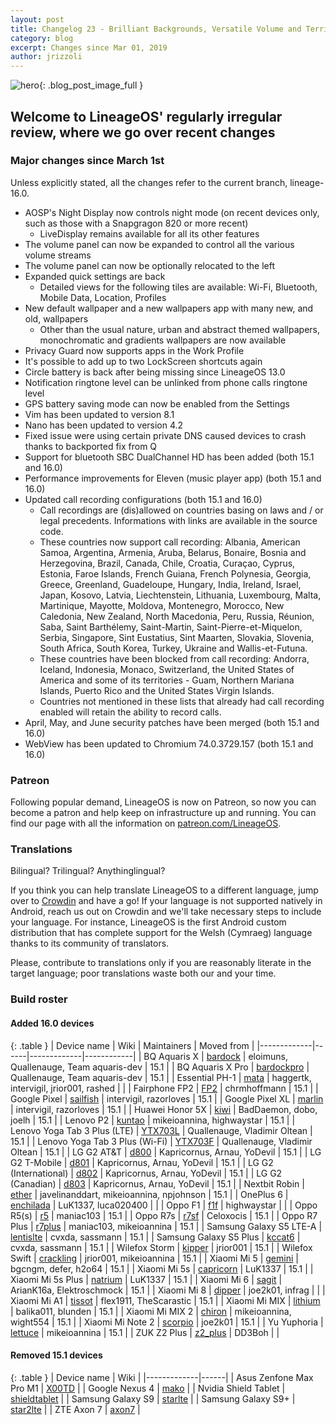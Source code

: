 ```yaml
---
layout: post
title: Changelog 23 - Brilliant Backgrounds, Versatile Volume and Terrific Tiles
category: blog
excerpt: Changes since Mar 01, 2019
author: jrizzoli
---
```


![hero]({{site.baseurl}}/images/2019-07-02/hero.png){: .blog_post_image_full }

## Welcome to LineageOS' regularly irregular review, where we go over recent changes

### Major changes since March 1st

Unless explicitly stated, all the changes refer to the current branch, lineage-16.0.

* AOSP's Night Display now controls night mode (on recent devices only, such as those with a Snapgragon 820 or more recent)
  * LiveDisplay remains available for all its other features
* The volume panel can now be expanded to control all the various volume streams
* The volume panel can now be optionally relocated to the left
* Expanded quick settings are back
  * Detailed views for the following tiles are available: Wi-Fi, Bluetooth, Mobile Data, Location, Profiles
* New default wallpaper and a new wallpapers app with many new, and old, wallpapers
  * Other than the usual nature, urban and abstract themed wallpapers, monochromatic and gradients wallpapers are now available
* Privacy Guard now supports apps in the Work Profile
* It's possible to add up to two LockScreen shortcuts again
* Circle battery is back after being missing since LineageOS 13.0
* Notification ringtone level can be unlinked from phone calls ringtone level
* GPS battery saving mode can now be enabled from the Settings
* Vim has been updated to version 8.1
* Nano has been updated to version 4.2
* Fixed issue were using certain private DNS caused devices to crash thanks to backported fix from Q
* Support for bluetooth SBC DualChannel HD has been added (both 15.1 and 16.0)
* Performance improvements for Eleven (music player app) (both 15.1 and 16.0)
* Updated call recording configurations (both 15.1 and 16.0)
  * Call recordings are (dis)allowed on countries basing on laws and / or legal precedents.
    Informations with links are available in the source code.
  * These countries now support call recording:
    Albania, American Samoa, Argentina, Armenia, Aruba, Belarus, Bonaire,
    Bosnia and Herzegovina, Brazil, Canada, Chile, Croatia, Curaçao, Cyprus,
    Estonia, Faroe Islands, French Guiana, French Polynesia, Georgia, Greece,
    Greenland, Guadeloupe, Hungary, India, Ireland, Israel, Japan, Kosovo,
    Latvia, Liechtenstein, Lithuania, Luxembourg, Malta, Martinique, Mayotte,
    Moldova, Montenegro, Morocco, New Caledonia, New Zealand, North Macedonia,
    Peru, Russia, Réunion, Saba, Saint Barthélemy, Saint-Martin,
    Saint-Pierre-et-Miquelon, Serbia, Singapore, Sint Eustatius, Sint Maarten,
    Slovakia, Slovenia, South Africa, South Korea, Turkey, Ukraine and
    Wallis-et-Futuna.
  * These countries have been blocked from call recording:
    Andorra, Iceland, Indonesia, Monaco, Switzerland, the United States
    of America and some of its territories - Guam, Northern Mariana Islands,
    Puerto Rico and the United States Virgin Islands.
  * Countries not mentioned in these lists that already had call recording
    enabled will retain the ability to record calls.
* April, May, and June security patches have been merged (both 15.1 and 16.0)
* WebView has been updated to Chromium 74.0.3729.157 (both 15.1 and 16.0)

### Patreon

Following popular demand, LineageOS is now on Patreon, so now you can become a
patron and help keep on infrastructure up and running. You can find our page
with all the information on [patreon.com/LineageOS](https://www.patreon.com/LineageOS).

### Translations

Bilingual? Trilingual? Anythinglingual?

If you think you can help translate LineageOS to a different language, jump over to
[Crowdin](http://crowdin.com/project/lineageos) and have a go!
If your language is not supported natively in Android, reach us out on Crowdin and we'll take necessary
steps to include your language.
For instance, LineageOS is the first Android custom distribution that has complete support
for the Welsh (Cymraeg) language thanks to its community of translators.

Please, contribute to translations only if you are reasonably literate in the target language;
poor translations waste both our and your time.

### Build roster

#### Added 16.0 devices

{: .table }
| Device name | Wiki | Maintainers | Moved from |
|-------------|------|-------------|------------|
| BQ Aquaris X | [bardock](https://wiki.lineageos.org/devices/bardock) | eloimuns, Quallenauge, Team aquaris-dev | 15.1 |
| BQ Aquaris X Pro | [bardockpro](https://wiki.lineageos.org/devices/bardockpro) | Quallenauge, Team aquaris-dev | 15.1 |
| Essential PH-1 | [mata](https://wiki.lineageos.org/devices/mata) | haggertk, intervigil, jrior001, rashed | |
| Fairphone FP2 | [FP2](https://wiki.lineageos.org/devices/FP2) | chrmhoffmann | 15.1 |
| Google Pixel | [sailfish](https://wiki.lineageos.org/devices/sailfish) | intervigil, razorloves | 15.1 |
| Google Pixel XL | [marlin](https://wiki.lineageos.org/devices/marlin) | intervigil, razorloves | 15.1 |
| Huawei Honor 5X | [kiwi](https://wiki.lineageos.org/devices/kiwi) | BadDaemon, dobo, joelh | 15.1 |
| Lenovo P2 | [kuntao](https://wiki.lineageos.org/devices/kuntao) | mikeioannina, highwaystar | 15.1 |
| Lenovo Yoga Tab 3 Plus (LTE) | [YTX703L](https://wiki.lineageos.org/devices/YTX703L) | Quallenauge, Vladimir Oltean | 15.1 |
| Lenovo Yoga Tab 3 Plus (Wi-Fi) | [YTX703F](https://wiki.lineageos.org/devices/YTX703F) | Quallenauge, Vladimir Oltean | 15.1 |
| LG G2 AT&T | [d800](https://wiki.lineageos.org/devices/d800) | Kapricornus, Arnau, YoDevil | 15.1 |
| LG G2 T-Mobile | [d801](https://wiki.lineageos.org/devices/d801) | Kapricornus, Arnau, YoDevil | 15.1 |
| LG G2 (International) | [d802](https://wiki.lineageos.org/devices/d802) | Kapricornus, Arnau, YoDevil | 15.1 |
| LG G2 (Canadian) | [d803](https://wiki.lineageos.org/devices/d803) | Kapricornus, Arnau, YoDevil | 15.1 |
| Nextbit Robin | [ether](https://wiki.lineageos.org/devices/ether) | javelinanddart, mikeioannina, npjohnson | 15.1 |
| OnePlus 6 | [enchilada](https://wiki.lineageos.org/devices/enchilada) | LuK1337, luca020400 | |
| Oppo F1 | [f1f](https://wiki.lineageos.org/devices/f1f) | highwaystar | |
| Oppo R5(s) | [r5](https://wiki.lineageos.org/devices/r5) | maniac103 | 15.1 |
| Oppo R7s | [r7sf](https://wiki.lineageos.org/devices/r7sf) | Celoxocis | 15.1 |
| Oppo R7 Plus | [r7plus](https://wiki.lineageos.org/devices/r7plus) | maniac103, mikeioannina | 15.1 |
| Samsung Galaxy S5 LTE-A | [lentislte](https://wiki.lineageos.org/devices/lentislte) | cvxda, sassmann | 15.1 |
| Samsung Galaxy S5 Plus | [kccat6](https://wiki.lineageos.org/devices/kccat6) | cvxda, sassmann | 15.1 |
| Wilefox Storm | [kipper](https://wiki.lineageos.org/devices/kipper) | jrior001 | 15.1 |
| Wilefox Swift | [crackling](https://wiki.lineageos.org/devices/crackling) | jrior001, mikeioannina | 15.1 |
| Xiaomi Mi 5 | [gemini](https://wiki.lineageos.org/devices/gemini) | bgcngm, defer, h2o64 | 15.1 |
| Xiaomi Mi 5s | [capricorn](https://wiki.lineageos.org/devices/capricorn) | LuK1337 | 15.1 |
| Xiaomi Mi 5s Plus | [natrium](https://wiki.lineageos.org/devices/natrium) | LuK1337 | 15.1 |
| Xiaomi Mi 6 | [sagit](https://wiki.lineageos.org/devices/sagit) | ArianK16a, Elektroschmock | 15.1 |
| Xiaomi Mi 8 | [dipper](https://wiki.lineageos.org/devices/dipper) | joe2k01, infrag | |
| Xiaomi Mi A1 | [tissot](https://wiki.lineageos.org/devices/tissot) | flex1911, TheScarastic | 15.1 |
| Xiaomi Mi MIX | [lithium](https://wiki.lineageos.org/devices/lithium) | balika011, blunden | 15.1 |
| Xiaomi Mi MIX 2 | [chiron](https://wiki.lineageos.org/devices/chiron) | mikeioannina, wight554 | 15.1 |
| Xiaomi Mi Note 2 | [scorpio](https://wiki.lineageos.org/devices/scorpio) | joe2k01 | 15.1 |
| Yu Yuphoria | [lettuce](https://wiki.lineageos.org/devices/lettuce) | mikeioannina | 15.1 |
| ZUK Z2 Plus | [z2_plus](https://wiki.lineageos.org/devices/z2_plus) | DD3Boh | |

#### Removed 15.1 devices

{: .table }
| Device name | Wiki |
|-------------|------|
| Asus Zenfone Max Pro M1 | [X00TD](https://wiki.lineageos.org/devices/X00TD) |
| Google Nexus 4 | [mako](https://wiki.lineageos.org/devices/mako) |
| Nvidia Shield Tablet | [shieldtablet](https://wiki.lineageos.org/devices/shieldtablet) |
| Samsung Galaxy S9 | [starlte](https://wiki.lineageos.org/devices/starlte) |
| Samsung Galaxy S9+ | [star2lte](https://wiki.lineageos.org/devices/star2lte) |
| ZTE Axon 7 | [axon7](https://wiki.lineageos.org/devices/axon7) |
